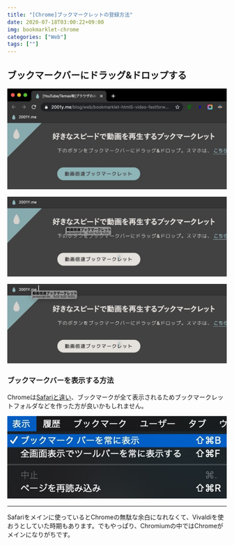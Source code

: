 ```yaml
---
title: "[Chrome]ブックマークレットの登録方法"
date: 2020-07-18T03:00:22+09:00
img: bookmarklet-chrome
categories: ["Web"]
tags: [""]
---
```


## ブックマークバーにドラッグ&ドロップする

![](../../../images/bookmarklet-mac-chrome-1.jpg)

![](../../../images/bookmarklet-mac-chrome-2.jpg)

![](../../../images/bookmarklet-mac-chrome-3.jpg)

### ブックマークバーを表示する方法

Chromeは[Safariと違い](https://2001y.me/blog/web/bookmarklet-mac-safari/#ブックマークバーお気に入りバーを表示する方法)、ブックマークが全て表示されるためブックマークレットフォルダなどを作った方が良いかもしれません。

![Chromeメニューバー：表示＞ブックマーク バーを常に表示](../../../images/bookmarklet-mac-chrome-4.jpg)

***

Safariをメインに使っているとChromeの無駄な余白になれなくて、Vivaldiを使おうとしていた時期もあります。でもやっぱり、Chromiumの中ではChromeがメインになりがちです。
